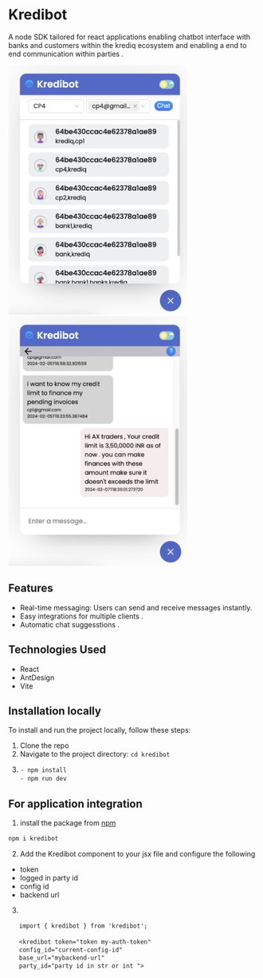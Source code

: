 # Kredibot

A node SDK tailored for react applications enabling chatbot interface with banks and customers within the krediq ecosystem and enabling a end to end communication within parties . 

<img src="chatlist.png" alt="Chat App Screenshot" height="500">   <img src="chatroom.png" alt="Chat App Screenshot" height="500">



## Features

- Real-time messaging: Users can send and receive messages instantly.
- Easy integrations for multiple clients .
- Automatic chat suggesstions .

## Technologies Used

- React
- AntDesign
- Vite


## Installation locally

To install and run the project locally, follow these steps:

1. Clone the repo 
2. Navigate to the project directory: `cd kredibot`
3. 
   ```bash
   - npm install
   - npm run dev
   ```


## For application integration

1. install the package from [npm](https://www.npmjs.com/package/kredibot)


```bash
npm i kredibot
```

2. Add the Kredibot component to your jsx file and configure the following 
- token
- logged in party id
- config id 
- backend url 

3. 

   ```node
      import { kredibot } from 'kredibot'; 
      
      <kredibot token="token my-auth-token"
      config_id="current-config-id"
      base_url="mybackend-url"
      party_id="party id in str or int ">
   ```

   